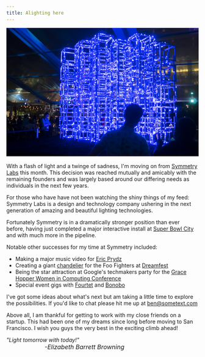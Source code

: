 ```yaml
---
title: Alighting here
---
```


<img src="/assets/images/P1020291_1.jpg"/>

With a flash of light and a twinge of sadness, I'm moving on from [Symmetry Labs](http://symmetrylabs.com) this month. This decision was reached mutually and amicably with the remaining founders and was largely based around our differing needs as individuals in the next few years.

For those who have have not been watching the shiny things of my feed: Symmetry Labs is a design and technology company ushering in the next generation of amazing and beautiful lighting technologies.

Fortunately Symmetry is in a dramatically stronger position than ever before, having just completed a major interactive install at [Super Bowl City](http://symmetrylabs.com/portfolio/super-bowl-city/) and with much more in the pipeline.

Notable other successes for my time at Symmetry included:

* Making a major music video for [Eric Prydz](https://www.youtube.com/watch?v=nUCoYcxNMBE)
* Creating a giant [chandelier](https://www.facebook.com/symlabs/videos/975309355864422/) for the Foo Fighters at [Dreamfest](http://www.salesforce.com/dreamforce/DF15/agenda.jsp)
* Being the star attraction at Google's techmakers party for the [Grace Hopper Women in Computing Conference](http://ghc.anitaborg.org/2015/)
* Special event gigs with [Fourtet](https://twitter.com/FourTet) and [Bonobo](https://twitter.com/sibonobo)

I've got some ideas about what's next but am taking a little time to explore the possibilities. If you'd like to chat please hit me up at [ben@sometext.com](mailto:ben@sometext.com)

Above all, I am thankful for getting to work with my close friends on a startup. This had been one of my dreams since long before moving to San Francisco. I wish you guys the very best in the exciting climb ahead!
<br/>

<div  style="font-style: italic">
	"Light tomorrow with today!"
	<div style="text-indent: 100px; font-size: 12pt">-Elizabeth Barrett Browning</div>
</div>




